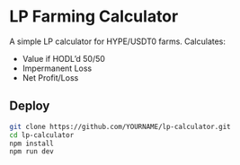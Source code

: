 # LP Farming Calculator

A simple LP calculator for HYPE/USDT0 farms. Calculates:

- Value if HODL’d 50/50
- Impermanent Loss
- Net Profit/Loss

## Deploy

```bash
git clone https://github.com/YOURNAME/lp-calculator.git
cd lp-calculator
npm install
npm run dev
